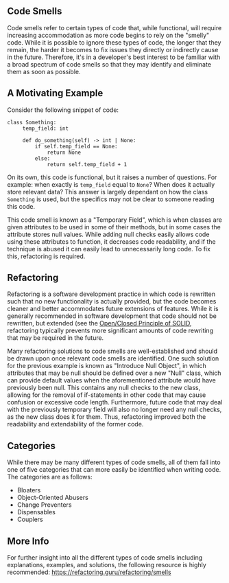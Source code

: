 ## Code Smells
Code smells refer to certain types of code that, while functional, will require increasing accommodation as more code begins to rely on the "smelly" code. While it is possible to ignore these types of code,
the longer that they remain, the harder it becomes to fix issues they directly or indirectly cause in the future. Therefore, it's in a developer's best interest to be familiar with a broad spectrum of code smells
so that they may identify and eliminate them as soon as possible.


## A Motivating Example
Consider the following snippet of code:

```
class Something:
     temp_field: int
     
     def do_something(self) -> int | None:
         if self.temp_field == None:
             return None
         else:
             return self.temp_field + 1
```
On its own, this code is functional, but it raises a number of questions. For example: when exactly is `temp_field` equal to `None`? When does it actually store relevant data? This answer is
largely dependant on how the class `Something` is used, but the specifics may not be clear to someone reading this code. 

This code smell is known as a "Temporary Field", which is when classes are given attributes to be used in some of their methods, but in some cases the attribute stores null values. While adding null checks
easily allows code using these attributes to function, it decreases code readability, and if the technique is abused it can easily lead to unnecessarily long code. To fix this, refactoring is required.

## Refactoring
Refactoring is a software development practice in which code is rewritten such that no new functionality is actually provided, but the code becomes cleaner and better accommodates future extensions of 
features. While it is generally recommended in software development that code should not be rewritten, but extended (see the [Open/Closed Principle of SOLID](../Development_Process.md#solid-principles), refactoring typically prevents more significant amounts of code rewriting that may be required in the future.

Many refactoring solutions to code smells are well-established and should be drawn upon once relevant code smells are identified. One such solution for the previous example is known as "Introduce Null Object", in which
attributes that may be null should be defined over a new "Null" class, which can provide default values when the aforementioned attribute would have previously been null. This contains any null checks to the new class,
allowing for the removal of if-statements in other code that may cause confusion or excessive code length. Furthermore, future code that may deal with the previously temporary field will also no longer need
any null checks, as the new class does it for them. Thus, refactoring improved both the readability and extendability of the former code.

## Categories
While there may be many different types of code smells, all of them fall into one of five categories that can more easily be identified when writing code. The categories are as follows:
- Bloaters
- Object-Oriented Abusers
- Change Preventers
- Dispensables
- Couplers

## More Info
For further insight into all the different types of code smells including explanations, examples, and solutions, the following resource is highly recommended:
https://refactoring.guru/refactoring/smells
